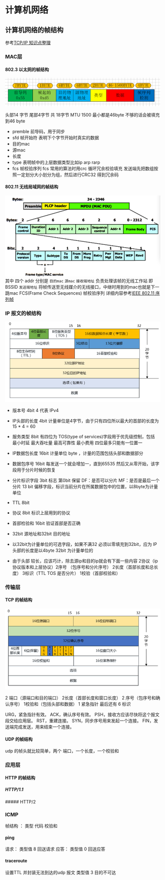 # 计算机网络

## 计算机网络的帧结构
参考[TCP/IP 知识点整理](http://strawhatfy.github.io/2015/07/30/TCP-IP-Protocol/)
### MAC层

#### 802.3 以太网的帧结构
![](/assest/img/8023frame.png)

头部14 字节 尾部4字节 共 18字节 MTU 1500 最小都是46byte 不够的话会被填充到46 byte

* premble 前导码，用于同步
* sfd 帧开始符 表明下个字节开始时真实的数据
* 目的mac
* 源mac
* 长度 
* type 表明帧中的上层数据类型比如ip arp rarp
* fcs 帧校验序列 fcs 常用的算法时用crc 循环冗余校验填充 发送端先把数组按照一定划分大小划分为组，然后进行CRC32 得到冗余码

#### 802.11 无线局域网的帧结构
![](/assest/img/ieee80211mpu.png)
其中 四个 addr 分别是 `目的mac` `源mac` `接收端地址` 负责处理该帧的无线工作站 即BSSID `发送端地址` 将帧传送至无线媒介的无线接口，中继时用到的mac也就是下一跳mac
FCS(Frame Check Sequences) 帧校验序列
详细内容参考[IEEE 802.11 序列帧](http://rungame.me/blog/2016/06/23/wlan/)

### IP 报文的帧结构
![](/assest/img/ip_package.png)

* 版本号 4bit 4 代表 IPv4 
* IP头部的长度 4bit 计量单位是4字节，由于只有四位所以最大的首部的长度为 15 * 4 = 60
* 服务类型 8bit 有四位为 TOS(type of services)字段用于优先级控制，包括 最小时延 最大吞吐量 最高可靠性 最小费用 四位最多只能有一位置一
* IP数据包长度 16bit 计量单位 byte ，计量的范围包括头部和数据部分
* 数据包序号 16bit 每发送一个就会增加一，直到65535 然后又从零开始，该字段用于分片时候的恢复
* 分片标识字段 3bit 标志 第0bit 保留 DF：是否可以分片 MF：是否是最后一个分片 13 bit 偏移字段，标识当前分片在所属数据包中的位置，以8byte为计量单位
* TTL 8bit
* 协议 8bit 标识上层用到的协议
* 首部检验和 16bit 验证首部是否正确
* 32bit 源地址和32bit 目的地址
* 以32bit为计量单位的可选字段，如果不满32 必须以零填充到32bit，应为 IP头部的长度是以4byte 32bit 为计量单位的

* 由于头部 较长，应该巧计，除去源ip和目的ip就会有下面一些内容 2协议（ip协议版本和上层协议）2序号 （包序号和分片序号） 2长度（首部长度和总长度） 3标识（TTL TOS 是否分片） 1校验（首部校验和） 

### 传输层

#### TCP 的帧结构
![](/assest/img/tcp_segment.png)

2 端口（源端口和目的端口） 2长度（首部长度和窗口长度） 2 序号（包序号和确认序号） 1校验和（包括头部和数据） 1 紧急指针 最后还有  6 标识

URG，紧急指针有效。
ACK，确认序号有效。
PSH，接收方应该尽快将这个报文段交给应用层。
RST，重建连接。
SYN，同步序号用来发起一个连接。
FIN，发送端完成发送，用来结束一个连接。

#### UDP 的帧结构
udp 的帧头就比较简单，两个 端口，一个长度，一个校验和

### 应用层 

#### HTTP 的帧结构

##### HTTP/1.1

<request-line>

<headers>

<blank-line>

<request-body>
##### HTTP/2

### ICMP
帧结构 ： 类型 代码 校验和
#### ping
请求： 类型值 8  回送请求
应答： 类型值 0  回送应答
#### traceroute
设置TTL 并封装无法到达的udp 报文
类型值 3 目的不可达



